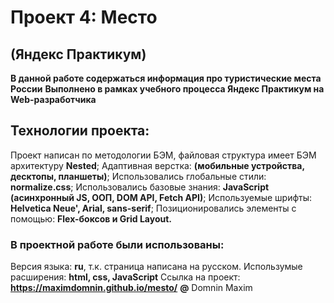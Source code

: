 # Проект 4: Место
(Яндекс Практикум)
------
**В данной работе содержаться информация про туристические места России**
**Выполнено в рамках учебного процесса Яндекс Практикум на Web-разработчика**

## Технологии проекта:
Проект написан по методологии БЭМ, файловая структура имеет БЭМ архитектуру **Nested**; 
Адаптивная верстка: **(мобильные устройства, десктопы, планшеты)**;
Использовались глобальные стили: **normalize.css**; 
Использовались базовые знания: **JavaScript (асинхронный JS, ООП, DOM API, Fetch API)**; 
Используемые шрифты: **Helvetica Neue', Arial, sans-serif**; 
Позиционировались элементы с помощью: **Flex-боксов и Grid Layout.**

### В проектной работе были использованы:
Версия языка: **ru**, т.к. страница написана на русском. 
Использумые расширения: **html, css, JavaScript** 
Ссылка на проект: **https://maximdomnin.github.io/mesto/** 
**@** Domnin Maxim
